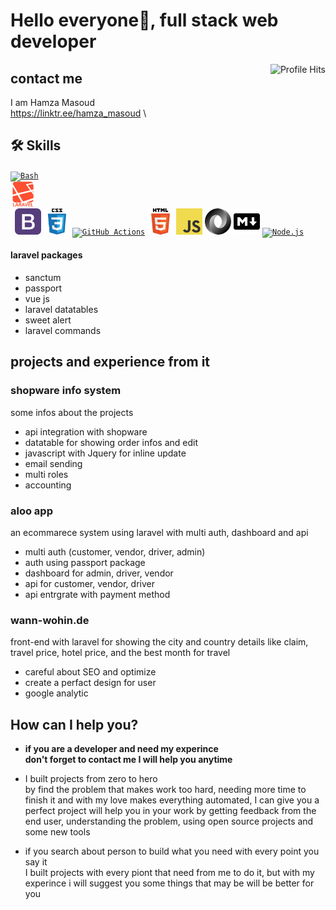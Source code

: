 # Hello everyone👋, full stack web developer
<img align="right" alt="Profile Hits" src="https://komarev.com/ghpvc/?username=hamza-masoud&style=flat-square"></h2>
## contact me
I am Hamza Masoud\
https://linktr.ee/hamza_masoud \

## 🛠 Skills
<code><a href="https://www.gnu.org/software/bash"><img alt="Bash" title="Bash" src="https://github.com/cheesits456/cheesits456/raw/master/icons/bash.png" height="42"></a></code>
<code> <a href="https://laravel.com/"> <img src="https://raw.githubusercontent.com/devicons/devicon/master/icons/laravel/laravel-plain-wordmark.svg" alt="laravel" width="40" height="40"/> </a> </code>
<code><a href="https://getbootstrap.com"><img alt="Bootstrap" title="Bootstrap" src="https://raw.githubusercontent.com/github/explore/80688e429a7d4ef2fca1e82350fe8e3517d3494d/topics/bootstrap/bootstrap.png" height="42"></a></code>
<code><a href="https://www.w3.org/Style/CSS/Overview.en.html"><img alt="CSS 3" title="CSS 3" src="https://raw.githubusercontent.com/github/explore/80688e429a7d4ef2fca1e82350fe8e3517d3494d/topics/css/css.png" height="42"></a></code>
<code><a href="https://github.com/features/actions"><img alt="GitHub Actions" title="GitHub Actions" src="https://avatars0.githubusercontent.com/u/44036562" height="42"></a></code>
<code><a href="https://en.wikipedia.org/wiki/HTML"><img alt="HTML 5" title="HTML 5" src="https://raw.githubusercontent.com/github/explore/80688e429a7d4ef2fca1e82350fe8e3517d3494d/topics/html/html.png" height="42"></a></code>
<code><a href="https://developer.mozilla.org/en-US/docs/Web/JavaScript"><img alt="JavaScript" title="JavaScript" src="https://raw.githubusercontent.com/github/explore/80688e429a7d4ef2fca1e82350fe8e3517d3494d/topics/javascript/javascript.png" height="42"></a></code>
<code><a href="http://www.json.org"><img alt="JSON" title="JSON" src="https://raw.githubusercontent.com/github/explore/80688e429a7d4ef2fca1e82350fe8e3517d3494d/topics/json/json.png" height="42"></a></code>
<code><a href="https://daringfireball.net/projects/markdown"><img alt="Markdown" title="Markdown" src="https://raw.githubusercontent.com/github/explore/80688e429a7d4ef2fca1e82350fe8e3517d3494d/topics/markdown/markdown.png" height="42"></a></code>
<code><a href="https://nodejs.org/en/"><img alt="Node.js" title="Node.js" src="https://github.com/cheesits456/cheesits456/raw/master/icons/node.png" height="42"></a></code>

#### laravel packages
- sanctum
- passport
- vue js
- laravel datatables
- sweet alert
- laravel commands

## projects and experience from it
### shopware info system
some infos about the projects
- api integration with shopware
- datatable for showing order infos and edit
- javascript with Jquery for inline update
- email sending
- multi roles
- accounting

### aloo app
an ecommarece system using laravel with multi auth, dashboard and api
- multi auth (customer, vendor, driver, admin)
- auth using passport package
- dashboard for admin, driver, vendor
- api for customer, vendor, driver
- api entrgrate with payment method

### wann-wohin.de
front-end with laravel for showing the city and country details like claim, travel price, hotel price, and the best month for travel
- careful about SEO and optimize
- create a perfact design for user
- google analytic


## How can I help you?
- **if you are a developer and need my experince**\
    **don't forget to contact me I will help you anytime**

- I built projects from zero to hero\
    by find the problem that makes work too hard, needing more time to finish it and with my love makes everything automated, I can give you a perfect project will help you in your work by getting feedback from the end user, understanding the problem, using open source projects and some new tools

-  if you search about person to build what you need with every point you say it\
    I built projects with every piont that need from me to do it, but with my experince i will suggest you some things that may be will be better for you
